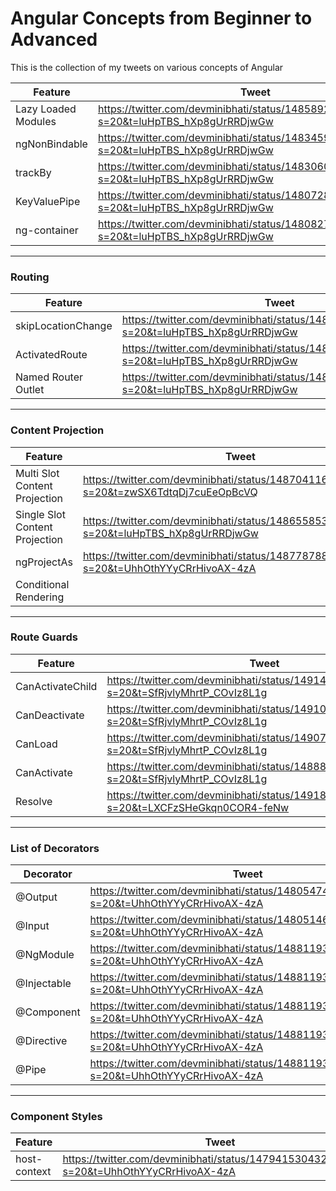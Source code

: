 # Angular Concepts from Beginner to Advanced

This is the collection of my tweets on various concepts of Angular

| Feature             | Tweet                                                                                     | Working Example |
|---------------------|-------------------------------------------------------------------------------------------|-----------------|
| Lazy Loaded Modules | https://twitter.com/devminibhati/status/1485892674783956994?s=20&t=luHpTBS_hXp8gUrRRDjwGw | https://codesandbox.io/s/lazy-load-route-v99h0 |
| ngNonBindable       | https://twitter.com/devminibhati/status/1483459568797876226?s=20&t=luHpTBS_hXp8gUrRRDjwGw | https://codesandbox.io/s/elastic-http-fq45s |
| trackBy             | https://twitter.com/devminibhati/status/1483060615841464322?s=20&t=luHpTBS_hXp8gUrRRDjwGw | https://codesandbox.io/s/dp8v5
| KeyValuePipe        | https://twitter.com/devminibhati/status/1480728670679404548?s=20&t=luHpTBS_hXp8gUrRRDjwGw
| ng-container        | https://twitter.com/devminibhati/status/1480827320508325893?s=20&t=luHpTBS_hXp8gUrRRDjwGw

--------------
### Routing
| Feature            | Tweet                                                                                     | Working Example|
|--------------------|-------------------------------------------------------------------------------------------|----------------|
| skipLocationChange | https://twitter.com/devminibhati/status/1481966522545614848?s=20&t=luHpTBS_hXp8gUrRRDjwGw | https://angular.io/api/router/NavigationExtras
| ActivatedRoute     | https://twitter.com/devminibhati/status/1481604443233611777?s=20&t=luHpTBS_hXp8gUrRRDjwGw |
| Named Router Outlet| https://twitter.com/devminibhati/status/1485193154144108547?s=20&t=luHpTBS_hXp8gUrRRDjwGw | https://codesandbox.io/s/proud-water-7f8gf |

--------------

### Content Projection
| Feature                        | Tweet                                                                                     | Working Example|
|--------------------------------|-------------------------------------------------------------------------------------------|----------------|
| Multi Slot Content Projection  | https://twitter.com/devminibhati/status/1487041168667856897?s=20&t=zwSX6TdtqDj7cuEeOpBcVQ | https://codesandbox.io/s/multi-content-projection-v1-zdk9r |
| Single Slot Content Projection | https://twitter.com/devminibhati/status/1486558532895862790?s=20&t=luHpTBS_hXp8gUrRRDjwGw | https://codesandbox.io/s/single-slot-content-projection-v1-zzwy6  | 
| ngProjectAs                    | https://twitter.com/devminibhati/status/1487787888074887173?s=20&t=UhhOthYYyCRrHivoAX-4zA | https://codesandbox.io/s/ngprojectas-v1-tv81q |
| Conditional Rendering          |

--------------
### Route Guards

| Feature         | Tweet                                                                                     | Working Example                               |
|-----------------|-------------------------------------------------------------------------------------------|-----------------------------------------------|
| CanActivateChild| https://twitter.com/devminibhati/status/1491491397735972864?s=20&t=SfRjvlyMhrtP_COvIz8L1g | https://codesandbox.io/s/can-activate-child-v1-w26ri 
| CanDeactivate   | https://twitter.com/devminibhati/status/1491090621666566151?s=20&t=SfRjvlyMhrtP_COvIz8L1g | https://codesandbox.io/s/can-deactivate-v1-p7nc8 | 
| CanLoad         | https://twitter.com/devminibhati/status/1490702400520605696?s=20&t=SfRjvlyMhrtP_COvIz8L1g | https://codesandbox.io/s/can-load-v1-vf2ek     |
| CanActivate     | https://twitter.com/devminibhati/status/1488878437167104002?s=20&t=SfRjvlyMhrtP_COvIz8L1g | https://codesandbox.io/s/can-activate-v1-xdfse |
| Resolve         | https://twitter.com/devminibhati/status/1491817200365477888?s=20&t=LXCFzSHeGkqn0COR4-feNw | https://codesandbox.io/s/resolve-v1-b6gd1 | 

---------------
### List of Decorators
| Decorator   | Tweet                    
|-------------|-----------------------------------------------------------------------------------------
| @Output     | https://twitter.com/devminibhati/status/1480547491133095937?s=20&t=UhhOthYYyCRrHivoAX-4zA 
| @Input      | https://twitter.com/devminibhati/status/1480514695790428160?s=20&t=UhhOthYYyCRrHivoAX-4zA
| @NgModule   | https://twitter.com/devminibhati/status/1488119377387868160?s=20&t=UhhOthYYyCRrHivoAX-4zA
| @Injectable | https://twitter.com/devminibhati/status/1488119374573539331?s=20&t=UhhOthYYyCRrHivoAX-4zA
| @Component  | https://twitter.com/devminibhati/status/1488119366184890372?s=20&t=UhhOthYYyCRrHivoAX-4zA
| @Directive  | https://twitter.com/devminibhati/status/1488119377387868160?s=20&t=UhhOthYYyCRrHivoAX-4zA
| @Pipe       | https://twitter.com/devminibhati/status/1488119371751129089?s=20&t=UhhOthYYyCRrHivoAX-4zA

--------------
### Component Styles

| Feature            | Tweet                                                                                      
|--------------------|-------------------------------------------------------------------------------------------
| host-context       |https://twitter.com/devminibhati/status/1479415304325263360?s=20&t=UhhOthYYyCRrHivoAX-4zA
